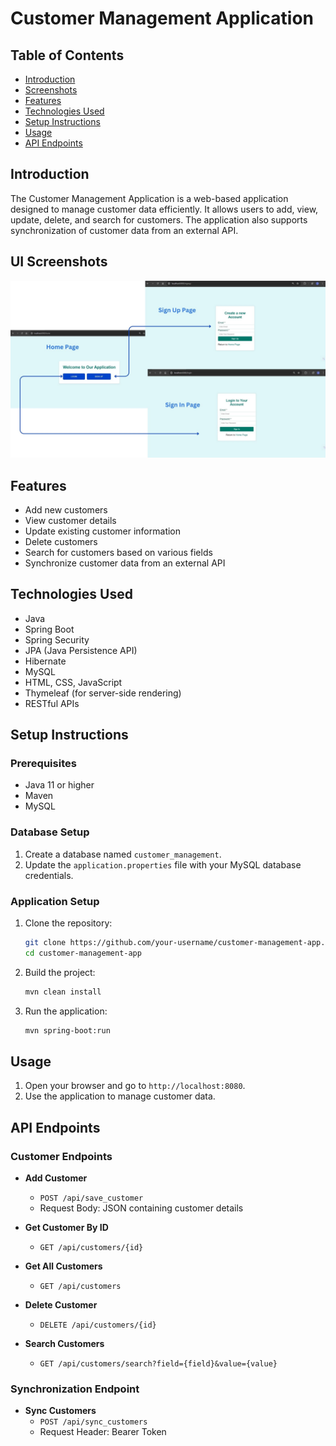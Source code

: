 # Customer Management Application

## Table of Contents
- [Introduction](#introduction)
- [Screenshots](#ui-screenshots)
- [Features](#features)
- [Technologies Used](#technologies-used)
- [Setup Instructions](#setup-instructions)
- [Usage](#usage)
- [API Endpoints](#api-endpoints)

## Introduction
The Customer Management Application is a web-based application designed to manage customer data efficiently. It allows users to add, view, update, delete, and search for customers. The application also supports synchronization of customer data from an external API.

## UI Screenshots
![Customer Management Application](images/1.jpg)


## Features
- Add new customers
- View customer details
- Update existing customer information
- Delete customers
- Search for customers based on various fields
- Synchronize customer data from an external API

## Technologies Used
- Java
- Spring Boot
- Spring Security
- JPA (Java Persistence API)
- Hibernate
- MySQL
- HTML, CSS, JavaScript
- Thymeleaf (for server-side rendering)
- RESTful APIs

## Setup Instructions

### Prerequisites
- Java 11 or higher
- Maven
- MySQL

### Database Setup
1. Create a database named `customer_management`.
2. Update the `application.properties` file with your MySQL database credentials.

### Application Setup
1. Clone the repository:
    ```sh
    git clone https://github.com/your-username/customer-management-app.git
    cd customer-management-app
    ```
2. Build the project:
    ```sh
    mvn clean install
    ```
3. Run the application:
    ```sh
    mvn spring-boot:run
    ```

## Usage
1. Open your browser and go to `http://localhost:8080`.
2. Use the application to manage customer data.

## API Endpoints

### Customer Endpoints
- **Add Customer**
  - `POST /api/save_customer`
  - Request Body: JSON containing customer details

- **Get Customer By ID**
  - `GET /api/customers/{id}`

- **Get All Customers**
  - `GET /api/customers`

- **Delete Customer**
  - `DELETE /api/customers/{id}`

- **Search Customers**
  - `GET /api/customers/search?field={field}&value={value}`

### Synchronization Endpoint
- **Sync Customers**
  - `POST /api/sync_customers`
  - Request Header: Bearer Token

